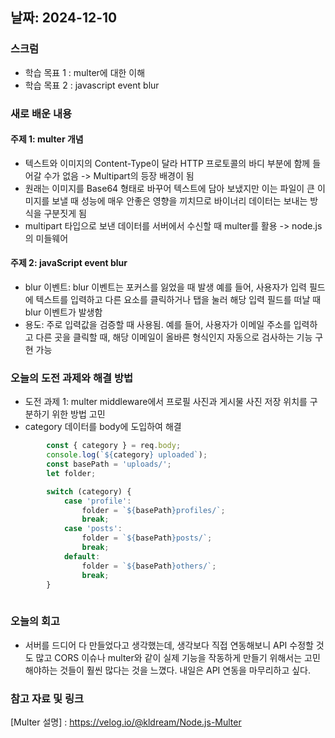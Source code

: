 ## 날짜: 2024-12-10

### 스크럼
- 학습 목표 1 : multer에 대한 이해
- 학습 목표 2 : javascript event blur 

### 새로 배운 내용
#### 주제 1: multer 개념
- 텍스트와 이미지의 Content-Type이 달라 HTTP 프로토콜의 바디 부분에 함께 들어갈 수가 없음 -> Multipart의 등장 배경이 됨
- 원래는 이미지를 Base64 형태로 바꾸어 텍스트에 담아 보냈지만 이는 파일이 큰 이미지를 보낼 때 성능에 매우 안좋은 영향을 끼치므로 바이너리 데이터는 보내는 방식을 구분짓게 됨
- multipart 타입으로 보낸 데이터를 서버에서 수신할 때 multer를 활용 -> node.js의 미들웨어 


#### 주제 2: javaScript event blur
- blur 이벤트: blur 이벤트는 포커스를 잃었을 때 발생 
예를 들어, 사용자가 입력 필드에 텍스트를 입력하고 다른 요소를 클릭하거나 탭을 눌러 해당 입력 필드를 떠날 때 blur 이벤트가 발생함
- 용도: 주로 입력값을 검증할 때 사용됨.
예를 들어, 사용자가 이메일 주소를 입력하고 다른 곳을 클릭할 때, 해당 이메일이 올바른 형식인지 자동으로 검사하는 기능 구현 가능


### 오늘의 도전 과제와 해결 방법
- 도전 과제 1: multer middleware에서 프로필 사진과 게시물 사진 저장 위치를 구분하기 위한 방법 고민
- category 데이터를 body에 도입하여 해결
```javascript
        const { category } = req.body;
        console.log(`${category} uploaded`);
        const basePath = 'uploads/';
        let folder;

        switch (category) {
            case 'profile':
                folder = `${basePath}profiles/`;
                break;
            case 'posts':
                folder = `${basePath}posts/`;
                break;
            default:
                folder = `${basePath}others/`;
                break;
        }
  
```

### 오늘의 회고
- 서버를 드디어 다 만들었다고 생각했는데, 생각보다 직접 연동해보니 API 수정할 것도 많고 CORS 이슈나 multer와 같이 실제 기능을 작동하게 만들기 위해서는 고민해야하는 것들이 훨씬 많다는 것을 느꼈다. 내일은 API 연동을 마무리하고 싶다. 

### 참고 자료 및 링크
[Multer 설명] : https://velog.io/@kldream/Node.js-Multer